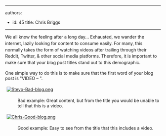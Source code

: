 

---
authors:
  - id: 45
    title: Chris Briggs
---




<span class='intro'> <p><span style="line-height&#58;20.8px;">We all know the feeling after a long day...</span><span style="line-height&#58;20.8px;">&#160;</span><span style="line-height&#58;20.8px;">Exhausted</span><span style="line-height&#58;20.8px;">,</span><span style="line-height&#58;20.8px;">&#160;we wander the internet</span><span style="line-height&#58;20.8px;">,</span><span style="line-height&#58;20.8px;">&#160;lazily looking for content to consume easily.</span><span style="line-height&#58;20.8px;">&#160;For many</span><span style="line-height&#58;20.8px;">,</span><span style="line-height&#58;20.8px;">&#160;this normally takes the form of watching videos after trailing through their Reddit, Twitter, &amp; other social media platforms. Therefore, it is important to make sure that your blog post titles stand out to this demographic.</span></p> </span>

<p>​One simple way to do this is to make sure that the first word of your blog post is &quot;VIDEO – &quot;.&#160;</p><p>
<a href="http&#58;//adamstephensen.com/2013/10/22/mobile-sites-dino-esposito/">
   <img src="/PublishingImages/Stevo-Bad-blog.png" alt="Stevo-Bad-blog.png" style="margin&#58;5px;" />
      </a> 
   <br>
</p><dd class="ssw15-rteElement-FigureBad">Bad example&#58; Great content, but from the title you would be unable to tell that this is a video.&#160;​<br></dd><p>
<a href="http&#58;//blog.chrisbriggsy.com/Dev-superpowers-Jumping-into-windows-internet-of-things/">
   <img src="/PublishingImages/Chris-Good-blog.png" alt="Chris-Good-blog.png" style="margin&#58;5px;" />
   </a> 
   <br>
</p><dd class="ssw15-rteElement-FigureGood">​Good example&#58; Easy to see from the title that this includes a video.</dd>


